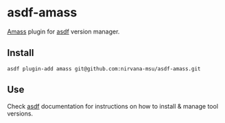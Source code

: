 # asdf-amass

[Amass](https://github.com/OWASP/Amass) plugin for [asdf](https://github.com/asdf-vm/asdf) version manager.

## Install

```
asdf plugin-add amass git@github.com:nirvana-msu/asdf-amass.git
```

## Use

Check [asdf](https://github.com/asdf-vm/asdf) documentation for instructions on how to install & manage tool versions.
